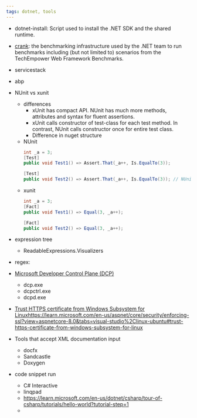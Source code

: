 ```yaml
---
tags: dotnet, tools
---
```

- dotnet-install: Script used to install the .NET SDK and the shared runtime.
- [crank](https://github.com/dotnet/crank): the benchmarking infrastructure used by the .NET team to run benchmarks including (but not limited to) scenarios from the TechEmpower Web Framework Benchmarks.
- servicestack
- abp
- NUnit vs xunit
  - differences
    - xUnit has compact API. NUnit has much more methods, attributes and syntax for fluent assertions.
    - xUnit calls constructor of test-class for each test method. In contrast, NUnit calls constructor once for entire test class.
    - Difference in nuget structure
  - NUnit
    ```c#
    int _a = 3;
    [Test]
    public void Test1() => Assert.That(_a++, Is.EqualTo(3));

    [Test]
    public void Test2() => Assert.That(_a++, Is.EqualTo(3)); // NUnit fails here     
    ```
  - xunit
    ```csharp
    int _a = 3;
    [Fact]
    public void Test1() => Equal(3, _a++);

    [Fact]
    public void Test2() => Equal(3, _a++);
    ```

- expression tree
  - ReadableExpressions.Visualizers
- regex: 
- [Microsoft Developer Control Plane (DCP)](https://dev.to/asimmon/exploring-the-microsoft-developer-control-plane-at-the-heart-of-the-new-net-aspire-123)
  - dcp.exe
  - dcpctrl.exe
  - dcpd.exe
- [Trust HTTPS certificate from Windows Subsystem for Linux](https://learn.microsoft.com/en-us/aspnet/core/security/enforcing-ssl?view=aspnetcore-8.0&tabs=visual-studio%2Clinux-ubuntu#trust-https-certificate-from-windows-subsystem-for-linux)https://learn.microsoft.com/en-us/aspnet/core/security/enforcing-ssl?view=aspnetcore-8.0&tabs=visual-studio%2Clinux-ubuntu#trust-https-certificate-from-windows-subsystem-for-linux
- Tools that accept XML documentation input
  - docfx
  - Sandcastle
  - Doxygen
- code snippet run
  - C# Interactive
  - linqpad
  - https://learn.microsoft.com/en-us/dotnet/csharp/tour-of-csharp/tutorials/hello-world?tutorial-step=1
  - 
